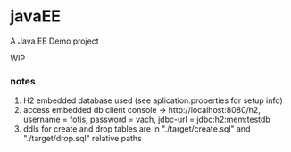 # javaEE
A Java EE Demo project 

WIP

### notes

1. H2 embedded database used (see aplication.properties for setup info)
1. access embedded db client console -> http://localhost:8080/h2, username = fotis, password = vach, jdbc-url = jdbc:h2:mem:testdb
1. ddls for create and drop tables are in "./target/create.sql" and "./target/drop.sql" relative paths